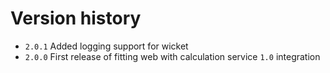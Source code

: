 # Version history # 

- `2.0.1` Added logging support for wicket
- `2.0.0` First release of fitting web with calculation service `1.0` integration
